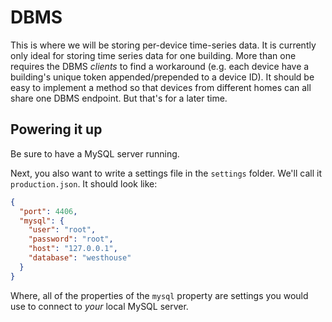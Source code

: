 # DBMS

This is where we will be storing per-device time-series data. It is currently only ideal for storing time series data for one building. More than one requires the DBMS *clients* to find a workaround (e.g. each device have a building's unique token appended/prepended to a device ID). It should be easy to implement a method so that devices from different homes can all share one DBMS endpoint. But that's for a later time.

## Powering it up

Be sure to have a MySQL server running.

Next, you also want to write a settings file in the `settings` folder. We'll call it `production.json`. It should look like:

```json
{
  "port": 4406,
  "mysql": {
    "user": "root",
    "password": "root",
    "host": "127.0.0.1",
    "database": "westhouse"
  }
}
```

Where, all of the properties of the `mysql` property are settings you would use to connect to *your* local MySQL server.